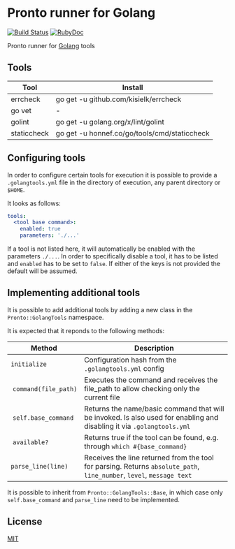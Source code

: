 # Pronto runner for Golang

[![Build Status](https://travis-ci.org/Barzahlen/pronto-golang.svg?branch=master)](https://travis-ci.org/Barzahlen/pronto-golang) [![RubyDoc](https://img.shields.io/badge/ruby-doc-green.svg)](http://rubydoc.info/github/Barzahlen/pronto-golang)

Pronto runner for [Golang](https://golang.org) tools

## Tools

|  Tool    | Install  |
|----------|----------|
| errcheck | go get -u github.com/kisielk/errcheck |
| go vet   | - |
| golint   | go get -u golang.org/x/lint/golint |
| staticcheck | go get -u honnef.co/go/tools/cmd/staticcheck |

## Configuring tools

In order to configure certain tools for execution it is possible to provide a `.golangtools.yml` file in the directory of execution, any parent directory or `$HOME`.

It looks as follows:
```yaml
tools:
  <tool base command>:
    enabled: true
    parameters: './...'
```

If a tool is not listed here, it will automatically be enabled with the parameters `./...`.
In order to specifically disable a tool, it has to be listed and `enabled` has to be set to `false`.
If either of the keys is not provided the default will be assumed.

## Implementing additional tools

It is possible to add additional tools by adding a new class in the `Pronto::GolangTools` namespace.

It is expected that it reponds to the following methods:

| Method | Description |
|--------|-------------|
| `initialize` | Configuration hash from the `.golangtools.yml` config |
| `command(file_path)` | Executes the command and receives the file_path to allow checking only the current file |
| `self.base_command` | Returns the name/basic command that will be invoked. Is also used for enabling and disabling it via `.golangtools.yml` |
| `available?` | Returns true if the tool can be found, e.g. through `which #{base_command}` |
| `parse_line(line)` | Receives the line returned from the tool for parsing. Returns `absolute_path`, `line_number`, `level`, `message text` |

It is possible to inherit from `Pronto::GolangTools::Base`, in which case only `self.base_command` and `parse_line` need to be implemented.

## License

[MIT](LICENSE)
